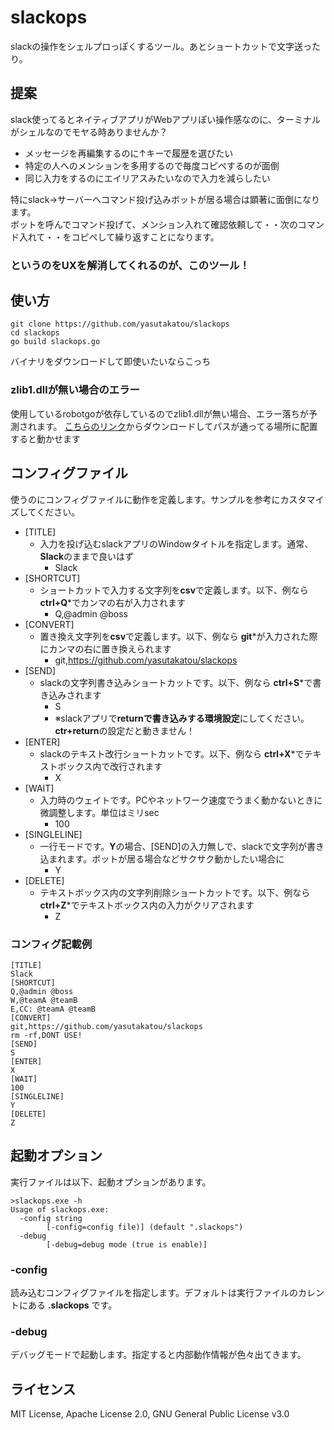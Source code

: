 # slackops

slackの操作をシェルプロっぽくするツール。あとショートカットで文字送ったり。

## 提案

slack使ってるとネイティブアプリがWebアプリぽい操作感なのに、ターミナルがシェルなのでモヤる時ありませんか？

- メッセージを再編集するのに↑キーで履歴を選びたい
- 特定の人へのメンションを多用するので毎度コピペするのが面倒
- 同じ入力をするのにエイリアスみたいなので入力を減らしたい

特にslack→サーバーへコマンド投げ込みボットが居る場合は顕著に面倒になります。<br>
ボットを呼んでコマンド投げて、メンション入れて確認依頼して・・次のコマンド入れて・・をコピペして繰り返すことになります。

### というのをUXを解消してくれるのが、このツール！

## 使い方

```
git clone https://github.com/yasutakatou/slackops
cd slackops
go build slackops.go
```

バイナリをダウンロードして即使いたいならこっち

### zlib1.dllが無い場合のエラー

使用しているrobotgoが依存しているのでzlib1.dllが無い場合、エラー落ちが予測されます。
[こちらのリンク](https://sourceforge.net/projects/mingw-w64/files/External%20binary%20packages%20%28Win64%20hosted%29/Binaries%20%2864-bit%29/)からダウンロードしてパスが通ってる場所に配置すると動かせます

## コンフィグファイル

使うのにコンフィグファイルに動作を定義します。サンプルを参考にカスタマイズしてください。

- [TITLE]
	- 入力を投げ込むslackアプリのWindowタイトルを指定します。通常、 **Slack**のままで良いはず
		- Slack
- [SHORTCUT]
	- ショートカットで入力する文字列を**csv**で定義します。以下、例なら **ctrl+Q***でカンマの右が入力されます
		- Q,@admin @boss 
- [CONVERT]
	- 置き換え文字列を**csv**で定義します。以下、例なら **git***が入力された際にカンマの右に置き換えられます
		- git,https://github.com/yasutakatou/slackops
- [SEND]
	- slackの文字列書き込みショートカットです。以下、例なら **ctrl+S***で書き込みされます
		- S
		- ※slackアプリで**returnで書き込みする環境設定**にしてください。**ctr+return**の設定だと動きません！
- [ENTER]
	- slackのテキスト改行ショートカットです。以下、例なら **ctrl+X***でテキストボックス内で改行されます
		- X
- [WAIT]
	- 入力時のウェイトです。PCやネットワーク速度でうまく動かないときに微調整します。単位はミリsec
		- 100
- [SINGLELINE]
	- 一行モードです。**Y**の場合、[SEND]の入力無しで、slackで文字列が書き込まれます。ボットが居る場合などサクサク動かしたい場合に
		- Y
- [DELETE]
	- テキストボックス内の文字列削除ショートカットです。以下、例なら **ctrl+Z***でテキストボックス内の入力がクリアされます
		- Z

### コンフィグ記載例
```
[TITLE]
Slack
[SHORTCUT]
Q,@admin @boss 
W,@teamA @teamB 
E,CC: @teamA @teamB
[CONVERT]
git,https://github.com/yasutakatou/slackops
rm -rf,DONT USE!
[SEND]
S
[ENTER]
X
[WAIT]
100
[SINGLELINE]
Y
[DELETE]
Z
```

## 起動オプション

実行ファイルは以下、起動オプションがあります。

```
>slackops.exe -h
Usage of slackops.exe:
  -config string
        [-config=config file)] (default ".slackops")
  -debug
        [-debug=debug mode (true is enable)]
```

### -config
読み込むコンフィグファイルを指定します。デフォルトは実行ファイルのカレントにある **.slackops** です。

### -debug
デバッグモードで起動します。指定すると内部動作情報が色々出てきます。

## ライセンス

MIT License, Apache License 2.0, GNU General Public License v3.0
